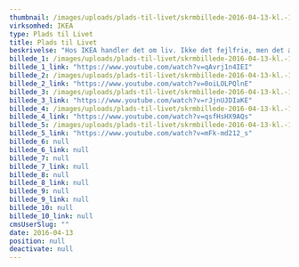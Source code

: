 ```yaml
---
thumbnail: /images/uploads/plads-til-livet/skrmbillede-2016-04-13-kl.-16.46.33.png
virksomhed: IKEA
type: Plads til Livet
title: Plads til Livet
beskrivelse: "Hos IKEA handler det om liv. Ikke det fejlfrie, men det ægte. Det liv, der leves i al sin perfekte uperfekthed. Der hvor opvasken ikke altid er taget, og hvor det godt kan rode lidt en gang imellem. For med IKEA er der plads til flere, plads til forandring, plads til stort og småt. Og plads til livet. "
billede_1: /images/uploads/plads-til-livet/skrmbillede-2016-04-13-kl.-15.58.18.png
billede_1_link: "https://www.youtube.com/watch?v=qAvrj1n4IEI"
billede_2: /images/uploads/plads-til-livet/skrmbillede-2016-04-13-kl.-16.40.48.png
billede_2_link: "https://www.youtube.com/watch?v=0oiLOLPQlnE"
billede_3: /images/uploads/plads-til-livet/skrmbillede-2016-04-13-kl.-15.59.02.png
billede_3_link: "https://www.youtube.com/watch?v=rJjnUJDIaKE"
billede_4: /images/uploads/plads-til-livet/skrmbillede-2016-04-13-kl.-15.59.44.png
billede_4_link: "https://www.youtube.com/watch?v=qsfHsHX9AQs"
billede_5: /images/uploads/plads-til-livet/skrmbillede-2016-04-13-kl.-16.00.17.png
billede_5_link: "https://www.youtube.com/watch?v=mFk-md212_s"
billede_6: null
billede_6_link: null
billede_7: null
billede_7_link: null
billede_8: null
billede_8_link: null
billede_9: null
billede_9_link: null
billede_10: null
billede_10_link: null
cmsUserSlug: ""
date: 2016-04-13 
position: null
deactivate: null
---
```



